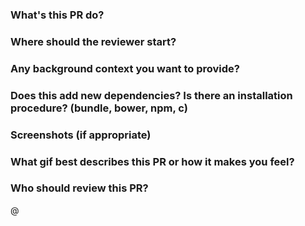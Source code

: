 ### What's this PR do?


### Where should the reviewer start?


### Any background context you want to provide?


### Does this add new dependencies? Is there an installation procedure? (bundle, bower, npm, c)


### Screenshots (if appropriate)


### What gif best describes this PR or how it makes you feel?


### Who should review this PR?
@
